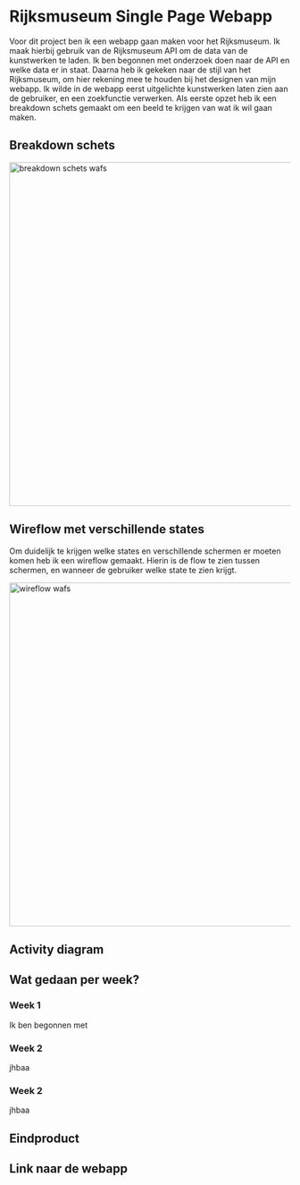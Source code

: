 # Rijksmuseum Single Page Webapp

Voor dit project ben ik een webapp gaan maken voor het Rijksmuseum. Ik maak hierbij gebruik van de Rijksmuseum API om de data van de kunstwerken te laden. Ik ben begonnen met onderzoek doen naar de API en welke data er in staat. Daarna heb ik gekeken naar de stijl van het Rijksmuseum, om hier rekening mee te houden bij het designen van mijn webapp. Ik wilde in de webapp eerst uitgelichte kunstwerken laten zien aan de gebruiker, en een zoekfunctie verwerken. Als eerste opzet heb ik een breakdown schets gemaakt om een beeld te krijgen van wat ik wil gaan maken. 




## Breakdown schets

<img width="615" alt="breakdown schets wafs" src="https://user-images.githubusercontent.com/74242736/157248554-b81d496e-d08d-4ac0-8478-f8100afa3011.png">



## Wireflow met verschillende states

Om duidelijk te krijgen welke states en verschillende schermen er moeten komen heb ik een wireflow gemaakt. Hierin is de flow te zien tussen schermen, en wanneer de gebruiker welke state te zien krijgt. 

<img width="615" alt="wireflow wafs" src="https://user-images.githubusercontent.com/74242736/157252368-a80e8b15-de4f-4fc5-a81d-bb31c4509ab9.png">


## Activity diagram

## Wat gedaan per week?

### Week 1
Ik ben begonnen met

### Week 2
jhbaa

### Week 2
jhbaa


## Eindproduct

## Link naar de webapp


<!-- Add a link to your live demo in Github Pages 🌐-->

<!-- ☝️ replace this description with a description of your own work -->

<!-- replace the code in the /docs folder with your own, so you can showcase your work with GitHub Pages 🌍 -->

<!-- Add a nice poster image here at the end of the week, showing off your shiny frontend 📸 -->

<!-- Maybe a table of contents here? 📚 -->

<!-- How about a section that describes how to install this project? 🤓 -->

<!-- ...but how does one use this project? What are its features 🤔 -->

<!-- What external data source is featured in your project and what are its properties 🌠 -->

<!-- Maybe a checklist of done stuff and stuff still on your wishlist? ✅ -->

<!-- How about a license here? 📜 (or is it a licence?) 🤷 -->
